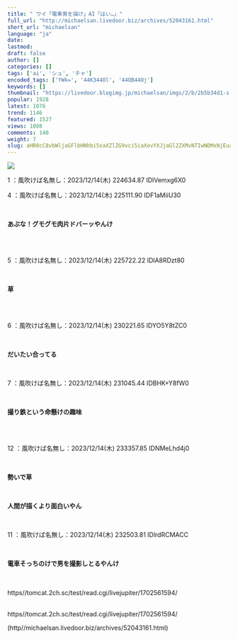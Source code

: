 ```yaml
---
title: " ワイ「電車男を描け」AI「はい…」"
full_url: "http://michaelsan.livedoor.biz/archives/52043161.html"
short_url: "michaelsan"
language: "ja"
date: 
lastmod: 
draft: false
author: []
categories: []
tags: ['ai', 'シュ', 'チャ']
encoded_tags: ['YWk=', '44K344Ol', '44OB44Oj']
keywords: []
thumbnail: "https://livedoor.blogimg.jp/michaelsan/imgs/2/b/2b5b34d1-s.jpg"
popular: 1928
latest: 1076
trend: 1146
featured: 1527
views: 1008
comments: 140
weight: 7
slug: aHR0cC8vbWljaGFlbHNhbi5saXZlZG9vci5iaXovYXJjaGl2ZXMvNTIwNDMxNjEuaHRtbA==
---
```


![](https://livedoor.blogimg.jp/michaelsan/imgs/2/b/2b5b34d1-s.jpg)

<div><p>1 ：風吹けば名無し：2023/12/14(木) 224634.87 IDlVemxg6X0</p><p>4 ：風吹けば名無し：2023/12/14(木) 225111.90 IDF1aMiiU30</p><br><b><p>あぶな！グモグモ肉片ドバーッやんけ<br></p><br></b><br><p>5 ：風吹けば名無し：2023/12/14(木) 225722.22 IDlA8RDzt80</p><br><b><p>草 </p><br></b><br><p>6 ：風吹けば名無し：2023/12/14(木) 230221.65 IDYO5Y8tZC0</p><br><b><p>だいたい合ってる </p></b><br><p>7 ：風吹けば名無し：2023/12/14(木) 231045.44 IDBHK+Y8fW0</p><br><b><p>撮り鉄という命懸けの趣味 </p><br></b><br><p>12 ：風吹けば名無し：2023/12/14(木) 233357.85 IDNMeLhd4j0</p><br><p><p><b>勢いで草</b></p></p><p><p><b><br></b></p></p><p><b>人間が描くより面白いやん </b><br></p><br><p>11 ：風吹けば名無し：2023/12/14(木) 232503.81 IDlrdRCMACC</p><br><b><p>電車そっちのけで男を撮影しとるやんけ </p><br></b><br>https//tomcat.2ch.sc/test/read.cgi/livejupiter/1702561594/<br><br clear='all'> <p id='a6850dc6aefc0d5bbff2bea180d92d89'> </p> <p id='a6850dc6aefc0d5bbff2bea180d92d89'> </p> <p class='alistcloud-container-6795'></p> <p>https//tomcat.2ch.sc/test/read.cgi/livejupiter/1702561594/</p></div>

(http//michaelsan.livedoor.biz/archives/52043161.html)
